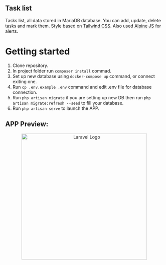 ## Task list

Tasks list, all data stored in MariaDB database. You can add, update, delete tasks and mark them. Style based on [Tailwind CSS](https://tailwindcss.com/). Also used [Alpine JS](https://alpinejs.dev/) for alerts.

# Getting started

1. Clone repository.
2. In project folder run `composer install` commad.
3. Set up new database using `docker-compose up` command, or connect exiting one.
4. Run `cp .env.example .env` command and edit .env file for database connection.
5. Run `php artisan migrate` if you are setting up new DB then run `php artisan migrate:refresh --seed` to fill your database.
6. Run `php artisan serve` to launch the APP.

## APP Preview:

<p align="center">
<img  src="https://i.imgur.com/CJBAlNR.gif" width="400" alt="Laravel Logo">
</p>

